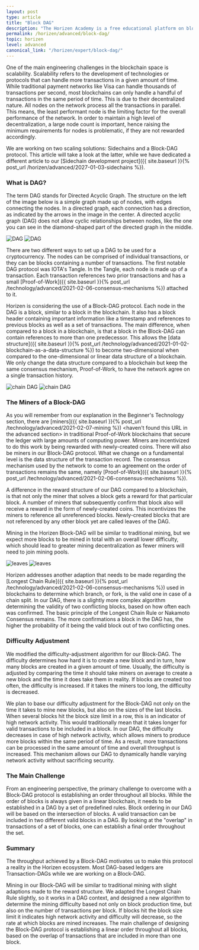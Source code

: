 ```yaml
---
layout: post
type: article
title: "Block DAG"
description: "The Horizen Academy is a free educational platform on blockchain technology, cryptocurrency, and privacy. In this article, we explain what a DAG is and why we chose this direction for our project, at an advanced level."
permalink: /horizen/advanced/block-dag/
topic: horizen
level: advanced
canonical_link: "/horizen/expert/block-dag/"
---
```


One of the main engineering challenges in the blockchain space is scalability. Scalability refers to the development of technologies or protocols that can handle more transactions in a given amount of time. While traditional payment networks like Visa can handle thousands of transactions per second, most blockchains can only handle a handful of transactions in the same period of time. This is due to their decentralized nature. All nodes on the network process all the transactions in parallel. This means, the least performant node is the limiting factor for the overall performance of the network. In order to maintain a high level of decentralization, a large node count is important, hence raising the minimum requirements for nodes is problematic, if they are not rewarded accordingly.

We are working on two scaling solutions: Sidechains and a Block-DAG protocol. This article will take a look at the latter, while we have dedicated a different article to our [Sidechain development project]({{ site.baseurl }}{% post_url /horizen/advanced/2027-01-03-sidechains %}).

### What is DAG?

The term DAG stands for Directed Acyclic Graph. The structure on the left of the image below is a simple graph made up of nodes, with edges connecting the nodes. In a directed graph, each connection has a direction, as indicated by the arrows in the image in the center. A directed acyclic graph (DAG) does not allow cyclic relationships between nodes, like the one you can see in the diamond-shaped part of the directed graph in the middle.

![DAG](/assets/post_files/horizen/advanced/block-dag/dag_D.jpg)
![DAG](/assets/post_files/horizen/advanced/block-dag/dag_M.jpg)

There are two different ways to set up a DAG to be used for a cryptocurrency. The nodes can be comprised of individual transactions, or they can be blocks containing a number of transactions. The first notable DAG protocol was IOTA's Tangle. In the Tangle, each node is made up of a transaction. Each transaction references two prior transactions and has a small [Proof-of-Work]({{ site.baseurl }}{% post_url /technology/advanced/2021-02-06-consensus-mechanisms %}) attached to it. 

Horizen is considering the use of a Block-DAG protocol. Each node in the DAG is a block, similar to a block in the blockchain. It also has a block header containing important information like a timestamp and references to previous blocks as well as a set of transactions. The main difference, when compared to a block in a blockchain, is that a block in the Block-DAG can contain references to more than one predecessor. This allows the [data structure]({{ site.baseurl }}{% post_url /technology/advanced/2021-01-02-blockchain-as-a-data-structure %}) to become two-dimensional when compared to the one-dimensional or linear data structure of a blockchain. We only change the data structure compared to a blockchain but keep the same consensus mechanism, Proof-of-Work, to have the network agree on a single transaction history.

![chain DAG](/assets/post_files/horizen/advanced/block-dag/chain_dag_D.jpg)
![chain DAG](/assets/post_files/horizen/advanced/block-dag/chain_dag_M.jpg)

### The Miners of a Block-DAG

As you will remember from our explanation in the Beginner's Technology section, there are [miners]({{ site.baseurl }}{% post_url /technology/advanced/2021-02-07-mining %}) <haven't found this URL in the advanced section> in traditional Proof-of-Work blockchains that secure the ledger with large amounts of computing power. Miners are incentivized to do this work by being rewarded with newly-created coins. There will also be miners in our Block-DAG protocol. What we change on a fundamental level is the data structure of the transaction record. The consensus mechanism used by the network to come to an agreement on the order of transactions remains the same, namely [Proof-of-Work]({{ site.baseurl }}{% post_url /technology/advanced/2021-02-06-consensus-mechanisms %}).

A difference in the reward structure of our DAG compared to a blockchain, is that not only the miner that solves a block gets a reward for that particular block.  A number of miners that subsequently confirm that block also will receive a reward in the form of newly-created coins. This incentivizes the miners to reference all unreferenced blocks. Newly-created blocks that are not referenced by any other block yet are called leaves of the DAG.

Mining in the Horizen Block-DAG will be similar to traditional mining, but we expect more blocks to be mined in total with an overall lower difficulty, which should lead to greater mining decentralization as fewer miners will need to join mining pools.

![leaves](/assets/post_files/horizen/advanced/block-dag/leaves_D.jpg)
![leaves](/assets/post_files/horizen/advanced/block-dag/leaves_M.jpg)

Horizen addresses another adaption that needs to be made regarding the [Longest Chain Rule]({{ site.baseurl }}{% post_url /technology/advanced/2021-02-06-consensus-mechanisms %}) used in blockchains to determine which branch, or fork, is the valid one in case of a chain split. In our DAG, there is a slightly more complex algorithm determining the validity of two conflicting blocks, based on how often each was confirmed. The basic principle of the Longest Chain Rule or Nakamoto Consensus remains. The more confirmations a block in the DAG has, the higher the probability of it being the valid block out of two conflicting ones.

### Difficulty Adjustment

We modified the difficulty-adjustment algorithm for our Block-DAG. The difficulty determines how hard it is to create a new block and in turn, how many blocks are created in a given amount of time. Usually, the difficulty is adjusted by comparing the time it should take miners on average to create a new block and the time it does take them in reality. If blocks are created too often, the difficulty is increased. If it takes the miners too long, the difficulty is decreased.

We plan to base our difficulty adjustment for the Block-DAG not only on the time it takes to mine new blocks, but also on the sizes of the last blocks. When several blocks hit the block size limit in a row, this is an indicator of high network activity. This would traditionally mean that it takes longer for valid transactions to be included in a block. In our DAG, the difficulty decreases in case of high network activity, which allows miners to produce more blocks within the same period of time. As a result, more transactions can be processed in the same amount of time and overall throughput is increased. This mechanism allows our DAG to dynamically handle varying network activity without sacrificing security.

### The Main Challenge

From an engineering perspective, the primary challenge to overcome with a Block-DAG protocol is establishing an order throughout all blocks. While the order of blocks is always given in a linear blockchain, it needs to be established in a DAG by a set of predefined rules. Block ordering in our DAG will be based on the intersection of blocks. A valid transaction can be included in two different valid blocks in a DAG. By looking at the "overlap" in transactions of a set of blocks, one can establish a final order throughout the set.

### Summary

The throughput achieved by a Block-DAG motivates us to make this protocol a reality in the Horizen ecosystem. Most DAG-based ledgers are Transaction-DAGs while we are working on a Block-DAG.

Mining in our Block-DAG will be similar to traditional mining with slight adaptions made to the reward structure. We adapted the Longest Chain Rule slightly, so it works in a DAG context, and designed a new algorithm to determine the mining difficulty based not only on block production time, but also on the number of transactions per block. If blocks hit the block size limit it indicates high network activity and difficulty will decrease, so the rate at which blocks are mined increases. The main challenge of designing the Block-DAG protocol is establishing a linear order throughout all blocks, based on the overlap of transactions that are included in more than one block.

